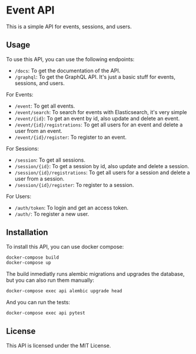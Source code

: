 # Event API

This is a simple API for events, sessions, and users.

## Usage

To use this API, you can use the following endpoints:

- `/docs`: To get the documentation of the API.
- `/graphql`: To get the GraphQL API. It's just a basic stuff for events, sessions, and users.

For Events:
- `/event`: To get all events.
- `/event/search`: To search for events with Elasticsearch, it's very simple
- `/event/{id}`: To get an event by id, also update and delete an event.
- `/event/{id}/registrations`: To get all users for an event and delete a user from an event.
- `/event/{id}/register`: To register to an event.

For Sessions:
- `/session`: To get all sessions.
- `/session/{id}`: To get a session by id, also update and delete a session.
- `/session/{id}/registrations`: To get all users for a session and delete a user from a session.
- `/session/{id}/register`: To register to a session.

For Users:
- `/auth/token`: To login and get an access token.
- `/auth/`: To register a new user.

## Installation

To install this API, you can use docker compose:

```bash
docker-compose build
docker-compose up
```

The build inmediatly runs alembic migrations and upgrades the database, but you can also run them manually:

```bash
docker-compose exec api alembic upgrade head
```

And you can run the tests:

```bash
docker-compose exec api pytest
```

## License

This API is licensed under the MIT License.
